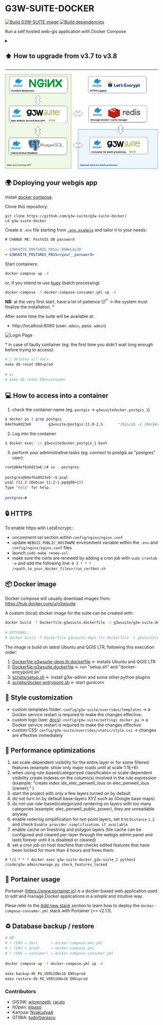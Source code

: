 # G3W-SUITE-DOCKER

[![Build G3W-SUITE image](https://github.com/g3w-suite/g3w-suite-docker/actions/workflows/build_and_push_main_image.yml/badge.svg)](https://github.com/g3w-suite/g3w-suite-docker/actions/workflows/build_and_push_main_image.yml)
[![Build dependencies](https://github.com/g3w-suite/g3w-suite-docker/actions/workflows/build_and_push_deps_ltr.yml/badge.svg)](https://github.com/g3w-suite/g3w-suite-docker/actions/workflows/build_and_push_deps_ltr.yml)

Run a self hosted web-gis application with Docker Compose

<details>

<summary><h2> ⬆️ How to upgrade from v3.7 to v3.8 </h2></summary>

Since **v3.8** PostgreSQL/PostGIS changed from **v11/2.5** to **v16/3.4**, to upgrade follow below steps:

```sh
# NB:
# • (ENV = dev)      → docker-compose-dev.yml
# • (ENV = prod)     → docker-compose.yml
# • (ENV = consumer) → docker-compose-consumer.yml

### BACKUP (v3.7.x) ###

docker compose up -f docker-compose-dev.yml up -d

git fetch
git checkout v3.8.x

make db-backup ID=11 ENV=dev

### RESTORE (v3.8.x) ###

make db-restore ID=11 ENV=dev

### OPTIONAL (delete old DB) ###

docker compose exec g3w-suite bash -c 'rm -r /shared-volume/11'
docker compose exec g3w-suite bash -c 'rm -r /shared-volume/backup/11'
```
  
</details>

---

![Docker structure](docs/img/docker.png)


## 🌍 Deploying your webgis app

Install [docker compose](https://docs.docker.com/compose/install/).

Clone this repository:

```
git clone https://github.com/g3w-suite/g3w-suite-docker/
cd g3w-suite-docker
```

Create a `.env` file starting from [`.env.example`](./.env.example) and tailor it to your needs:

```diff
# CHANGE ME: PostGIS DB password

- G3WSUITE_POSTGRES_PASS='89#kL8y3D'
+ G3WSUITE_POSTGRES_PASS=<your__password>
```

Start containers:

```sh
docker-compose up -d
```

or, if you intend to use [huey](https://github.com/coleifer/huey) (batch processing)

```sh
docker-compose -f docker-compose-consumer.yml up -d
```

**NB:** at the very first start, have a lot of patience 😴 → the system must finalize the installation. \*

After some time the suite will be available at:

- http://localhost:8080 (user: `admin`, pass: `admin`)

![Login Page](docs/img/login_page.png)

\* in case of faulty container (eg. the first time you didn't wait long enough before trying to access):

```sh
# 🚨 deletes all data
make db-reset ENV=prod

# or
# make db-reset ENV=consumer 
```

## 💻 How to access into a container 

1. check the container name (eg. `postgis` → `g3wsuitedocker_postgis_1`)

```bash
$ docker ps | grep postgis
84ef6a8d23e6        g3wsuite/postgis:11.0-2.5       "/bin/sh -c /docker-…"   2 days ago          Up 2 days           0.0.0.0:5438->5432/tcp           g3wsuitedocker_postgis_1
```

2. Log into the container

```bash
$ docker exec -it g3wsuitedocker_postgis_1 bash
```

3. perform your administrative tasks (eg. connect to postgis as "postgres" user):

```bash
root@84ef6a8d23e6:/# su - postgres

postgres@84ef6a8d23e6:~$ psql
psql (11.2 (Debian 11.2-1.pgdg90+1))
Type "help" for help.

postgres=#
```

## 🔒 HTTPS

To enable https with LetsEncrypt::

- uncomment ssl section within `config/nginx/nginx.conf`
- update `WEBGIS_PUBLIC_HOSTNAME` environment variable within the `.env` and `config/nginx/nginx.conf` files
- launch `sudo make renew-ssl`
- make sure the certs are renewed by adding a cron job with `sudo crontab -e` and add the following line:
  `0 3 * * * /<path_to_your_docker_files>/run_certbot.sh`

## 📦 Docker image

Docker compose will usually download images from: https://hub.docker.com/u/g3wsuite 

A custom (local) docker image for the suite can be created with:

```bash
docker build -f Dockerfile.g3wsuite.dockerfile -t g3wsuite/g3w-suite:dev --no-cache .

# OPTIONAL:
# docker build -f Dockerfile.g3wsuite-deps.ltr.dockerfile -t g3wsuite/g3w-suite-deps-ltr:dev --no-cache .
```

The image is build on latest Ubuntu and QGIS LTR, following this execution order:

1. [Dockerfile.g3wsuite-deps.ltr.dockerfile](./Dockerfile.g3wsuite-deps.ltr.dockerfile) ← installs Ubuntu and QGIS LTR
2. [Dockerfile.g3wsuite.dockerfile](./Dockerfile.g3wsuite.dockerfile)  ← run "setup.sh" and "docker-entrypoint.sh"
3. [scripts/setup.sh](./scripts/setup.sh) ← install g3w-admin and some other python plugins
4. [scripts/docker-entrypoint.sh](./scripts/docker-entrypoint.sh) ← start gunicorn

## 🎨 Style customization

- custom templates folder: `config/g3w-suite/overrides/templates` → a Docker service restart is required to make the changes effective.
- custom logo (see: [docs](https://g3w-suite.readthedocs.io/en/latest/settings.html#general-layout-settings)): `config/g3w-suite/settings_docker.py` → a Docker service restart is required to make the changes effective.
- custom CSS: `config/g3w-suite/overrides/static/style.css` → changes are effective immediately

## 🚀 Performance optimizations

1. set scale-dependent visibility for the entire layer or for some filtered features (example: show only major roads until at scale 1:1E+6)
2. when using rule-based/categorized classification or scale-dependent visibility create indexes on the column(s) involved in the rule expression (example: "create index idx_elec_penwell_ious on elec_penwell_ious (owner);" )
3. start the project with only a few layers turned on by default
4. do not turn on by default base-layers XYZ such as (Google base maps)
5. do not use rule-based/categorized rendering on layers with too many categories (example: elec_penwell_public_power), they are unreadable anyway
6. enable redering simplification for not-point layers, set it to `Distance` `1.2` and check `Enable provider simplification if available`
7. enable cache on linestring and polygon layers (tile cache can be configured and cleared per-layer through the webgis admin panel and lasts forever until it is disabled or cleared)
8. set a cron job on host machine that checks edited features that have been locked for more than 4 hours and frees them:
```
0 */1 * * * docker exec g3w-suite-docker_g3w-suite_1 python3 /code/g3w-admin/manage.py check_features_locked
```

## 🐋 Portainer usage

Portainer (https://www.portainer.io) is a docker-based web application used to edit and manage Docker applications in a simple and intuitive way.

Plese refer to the [Add new stack](https://docs.portainer.io/user/docker/stacks/add) section to learn how to deploy the `docker-compose-consumer.yml` stack with Portainer (>= v2.1.1).


## ♻️ Database backup / restore 

```sh
# NB:
# • (ENV = dev)      → docker-compose-dev.yml
# • (ENV = prod)     → docker-compose.yml
# • (ENV = consumer) → docker-compose-consumer.yml

docker compose up -f docker-compose.yml up -d

make backup-db PG_VERSION=16 ENV=prod
make restore-db PG_VERSION=16 ENV=prod
```

### Contributors

* GIS3W: [wlorenzetti](https://github.com/wlorenzetti), [raruto](https://github.com/Raruto)
* ItOpen: [elpaso](https://github.com/elpaso)
* Kartoza: [NyakudyaA](https://github.com/NyakudyaA)
* QTIBIA: [tudorbarascu](https://github.com/tudorbarascu)
